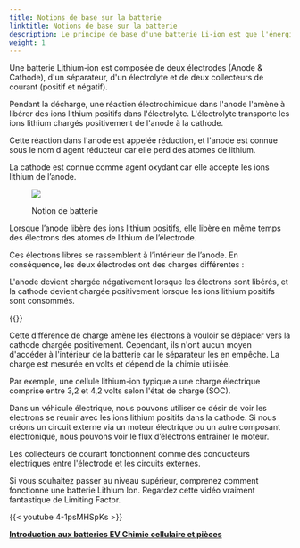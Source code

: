 ```yaml
---
title: Notions de base sur la batterie
linktitle: Notions de base sur la batterie
description: Le principe de base d'une batterie Li-ion est que l'énergie électrique est créée par une réaction électrochimique entre deux métaux d'affinités différentes.
weight: 1
---
```

<!-- markdownlint-disable MD033 -->

Une batterie Lithium-ion est composée de deux électrodes (Anode & Cathode), d'un séparateur, d'un électrolyte et de deux collecteurs de courant (positif et négatif).

Pendant la décharge, une réaction électrochimique dans l'anode l'amène à libérer des ions lithium positifs dans l'électrolyte. L'électrolyte transporte les ions lithium chargés positivement de l'anode à la cathode.

Cette réaction dans l'anode est appelée réduction, et l'anode est connue sous le nom d'agent réducteur car elle perd des atomes de lithium.

La cathode est connue comme agent oxydant car elle accepte les ions lithium de l’anode.

<figure>
<img src="https://media.evkx.net/multimedia/technology/battery/batteryconcept.drawio.svg" class="img-fluid mx-auto d-block">
<légende de la figure>
         <p class="lead text-center fw-semibold">
             Notion de batterie
         </p>
     </figcaption>
</figure>

Lorsque l’anode libère des ions lithium positifs, elle libère en même temps des électrons des atomes de lithium de l’électrode.

Ces électrons libres se rassemblent à l’intérieur de l’anode. En conséquence, les deux électrodes ont des charges différentes :

L'anode devient chargée négativement lorsque les électrons sont libérés, et la cathode devient chargée positivement lorsque les ions lithium positifs sont consommés.

{{<evkxdisplayaddarticle />}}

Cette différence de charge amène les électrons à vouloir se déplacer vers la cathode chargée positivement. Cependant, ils n'ont aucun moyen d'accéder à l'intérieur de la batterie car le séparateur les en empêche. La charge est mesurée en volts et dépend de la chimie utilisée.

Par exemple, une cellule lithium-ion typique a une charge électrique comprise entre 3,2 et 4,2 volts selon l'état de charge (SOC).

Dans un véhicule électrique, nous pouvons utiliser ce désir de voir les électrons se réunir avec les ions lithium positifs dans la cathode. Si nous créons un circuit externe via un moteur électrique ou un autre composant électronique, nous pouvons voir le flux d’électrons entraîner le moteur.

Les collecteurs de courant fonctionnent comme des conducteurs électriques entre l'électrode et les circuits externes.

Si vous souhaitez passer au niveau supérieur, comprenez comment fonctionne une batterie Lithium Ion. Regardez cette vidéo vraiment fantastique de Limiting Factor.

{{< youtube 4-1psMHSpKs >}}

<div class="mt-3 mb-3">
     <a href="../" class="text-decoration-none text-black"><strong><i class="bi-arrow-left"></i> Introduction aux batteries EV </strong></a>
     <a href="../cellchemistry/" class="text-decoration-none text-black float-end"><strong>Chimie cellulaire et pièces <i class="bi-arrow-right"></i> </strong></a>
</div>